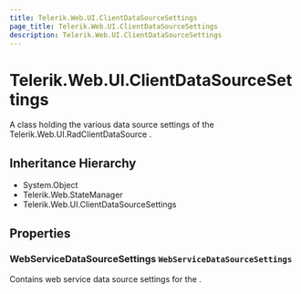 ```yaml
---
title: Telerik.Web.UI.ClientDataSourceSettings
page_title: Telerik.Web.UI.ClientDataSourceSettings
description: Telerik.Web.UI.ClientDataSourceSettings
---
```


# Telerik.Web.UI.ClientDataSourceSettings

A class holding the various data source settings of the Telerik.Web.UI.RadClientDataSource .

## Inheritance Hierarchy

* System.Object
* Telerik.Web.StateManager
* Telerik.Web.UI.ClientDataSourceSettings

## Properties

###  WebServiceDataSourceSettings `WebServiceDataSourceSettings`

Contains web service data source settings for the .

